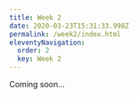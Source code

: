 ```yaml
---
title: Week 2
date: 2020-03-23T15:31:33.998Z
permalink: /week2/index.html
eleventyNavigation:
  order: 2
  key: Week 2
---
```

Coming soon...
